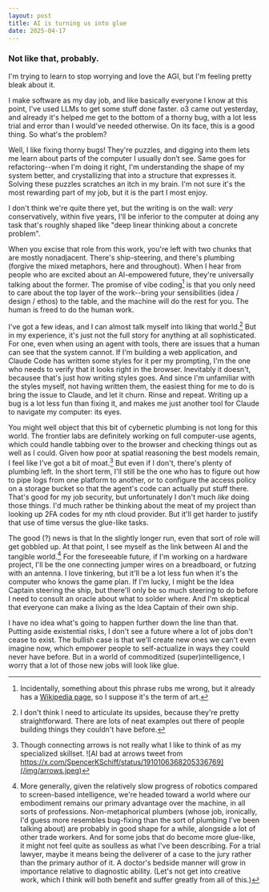 ```yaml
---
layout: post
title: AI is turning us into glue
date: 2025-04-17
---
```


### Not like that, probably.

I'm trying to learn to stop worrying and love the AGI, but I'm feeling pretty bleak about it.

I make software as my day job, and like basically everyone I know at this point, I've used LLMs to get some stuff done faster. o3 came out yesterday, and already it's helped me get to the bottom of a thorny bug, with a lot less trial and error than I would've needed otherwise. On its face, this is a good thing. So what's the problem?

Well, I like fixing thorny bugs! They're puzzles, and digging into them lets me learn about parts of the computer I usually don’t see. Same goes for refactoring--when I'm doing it right, I'm understanding the shape of my system better, and crystallizing that into a structure that expresses it. Solving these puzzles scratches an itch in my brain. I'm not sure it's the most rewarding part of my job, but it is the part I most enjoy.

I don't think we're quite there yet, but the writing is on the wall: *very* conservatively, within five years, I'll be inferior to the computer at doing any task that's roughly shaped like "deep linear thinking about a concrete problem". 

When you excise that role from this work, you're left with two chunks that are mostly nonadjacent. There's ship-steering, and there's plumbing (forgive the mixed metaphors, here and throughout). When I hear from people who are excited about an AI-empowered future, they're universally talking about the former. The promise of vibe coding[^1] is that you only need to care about the top layer of the work--bring your sensibilities (idea / design / ethos) to the table, and the machine will do the rest for you. The human is freed to do the human work.

I've got a few ideas, and I can almost talk myself into liking that world.[^2] But in my experience, it's just not the full story for anything at all sophisticated. For one, even when using an agent with tools, there are issues that a human can see that the system cannot. If I'm building a web application, and Claude Code has written some styles for it per my prompting, I'm the one who needs to verify that it looks right in the browser. Inevitably it doesn't, becausee that's just how writing styles goes. And since I'm unfamiliar with the styles myself, not having written them, the easiest thing for me to do is bring the issue to Claude, and let it churn. Rinse and repeat. Writing up a bug is a lot less fun than fixing it, and makes me just another tool for Claude to navigate my computer: its eyes.

You might well object that this bit of cybernetic plumbing is not long for this world. The frontier labs are definitely working on full computer-use agents, which could handle tabbing over to the browser and checking things out as well as I could. Given how poor at spatial reasoning the best models remain, I feel like I've got a bit of moat.[^3] But even if I don't, there's plenty of plumbing left. In the short term, I'll still be the one who has to figure out how to pipe logs from one platform to another, or to configure the access policy on a storage bucket so that the agent's code can actually put stuff there. That's good for my job security, but unfortunately I don't much *like* doing those things. I'd much rather be thinking about the meat of my project than looking up 2FA codes for my nth cloud provider. But it'll get harder to justify that use of time versus the glue-like tasks.

The good (?) news is that In the slightly longer run, even that sort of role will get gobbled up. At that point, I see myself as the link between AI and the tangible world.[^4] For the foreseeable future, if I'm working on a hardware project, I'll be the one connecting jumper wires on a breadboard, or futzing with an antenna. I love tinkering, but it'll be a lot less fun when it's the computer who knows the game plan. If I'm lucky, I might be the Idea Captain steering the ship, but there'll only be so much steering to do before I need to consult an oracle about what to solder where. And I'm skeptical that everyone can make a living as the Idea Captain of their own ship.

I have no idea what's going to happen further down the line than that. Putting aside existential risks, I don't see a future where a lot of jobs don't cease to exist. The bullish case is that we'll create new ones we can't even imagine now, which empower people to self-actualize in ways they could never have before. But in a world of commoditized (super)intelligence, I worry that a lot of those new jobs will look like glue.



[^1]: Incidentally, something about this phrase rubs me wrong, but it already has a [Wikipedia page](https://en.wikipedia.org/wiki/Vibe_coding), so I suppose it's the term of art.

[^2]: I don't think I need to articulate its upsides, because they're pretty straightforward. There are lots of neat examples out there of people building things they couldn't have before.

[^3]: Though connecting arrows is not really what I like to think of as my specialized skillset. ![AI bad at arrows tweet from https://x.com/SpencerKSchiff/status/1910106368205336769](/img/arrows.jpeg)

[^4]: More generally, given the relatively slow progress of robotics compared to screen-based intelligence, we're headed toward a world where our embodiment remains our primary advantage over the machine, in all sorts of professions. Non-metaphorical plumbers (whose job, ironically, I'd guess more resembles bug-fixing than the sort of plumbing I've been talking about) are probably in good shape for a while, alongside a lot of other trade workers. And for some jobs that do become more glue-like, it might not feel quite as soulless as what I've been describing. For a trial lawyer, maybe it means being the deliverer of a case to the jury rather than the primary author of it. A doctor's bedside manner will grow in importance relative to diagnostic ability. (Let's not get into creative work, which I think will both benefit and suffer greatly from all of this.)